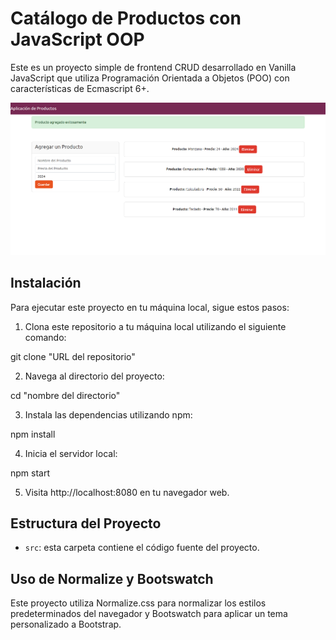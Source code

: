 # Catálogo de Productos con JavaScript OOP

Este es un proyecto simple de frontend CRUD desarrollado en Vanilla JavaScript que utiliza Programación Orientada a Objetos (POO) con características de Ecmascript 6+.

![](docs/screenshot.png)

## Instalación

Para ejecutar este proyecto en tu máquina local, sigue estos pasos:

1. Clona este repositorio a tu máquina local utilizando el siguiente comando:

git clone "URL del repositorio"


2. Navega al directorio del proyecto:

cd "nombre del directorio"


3. Instala las dependencias utilizando npm:

npm install


4. Inicia el servidor local:

npm start


5. Visita http://localhost:8080 en tu navegador web.

## Estructura del Proyecto

- `src`: esta carpeta contiene el código fuente del proyecto.

## Uso de Normalize y Bootswatch

Este proyecto utiliza Normalize.css para normalizar los estilos predeterminados del navegador y Bootswatch para aplicar un tema personalizado a Bootstrap.